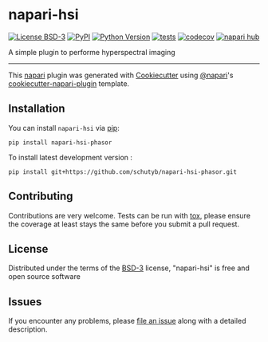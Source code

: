 # napari-hsi

[![License BSD-3](https://img.shields.io/pypi/l/napari-hsi.svg?color=green)](https://github.com/schutyb/napari-hsi/raw/main/LICENSE)
[![PyPI](https://img.shields.io/pypi/v/napari-hsi.svg?color=green)](https://pypi.org/project/napari-hsi)
[![Python Version](https://img.shields.io/pypi/pyversions/napari-hsi.svg?color=green)](https://python.org)
[![tests](https://github.com/schutyb/napari-hsi/workflows/tests/badge.svg)](https://github.com/schutyb/napari-hsi/actions)
[![codecov](https://codecov.io/gh/schutyb/napari-hsi/branch/main/graph/badge.svg)](https://codecov.io/gh/schutyb/napari-hsi)
[![napari hub](https://img.shields.io/endpoint?url=https://api.napari-hub.org/shields/napari-hsi)](https://napari-hub.org/plugins/napari-hsi)

A simple plugin to performe hyperspectral imaging

----------------------------------

This [napari] plugin was generated with [Cookiecutter] using [@napari]'s [cookiecutter-napari-plugin] template.

<!--
Don't miss the full getting started guide to set up your new package:
https://github.com/napari/cookiecutter-napari-plugin#getting-started

and review the napari docs for plugin developers:
https://napari.org/stable/plugins/index.html
-->

## Installation

You can install `napari-hsi` via [pip]:

    pip install napari-hsi-phasor



To install latest development version :

    pip install git+https://github.com/schutyb/napari-hsi-phasor.git


## Contributing

Contributions are very welcome. Tests can be run with [tox], please ensure
the coverage at least stays the same before you submit a pull request.

## License

Distributed under the terms of the [BSD-3] license,
"napari-hsi" is free and open source software

## Issues

If you encounter any problems, please [file an issue] along with a detailed description.

[napari]: https://github.com/napari/napari
[Cookiecutter]: https://github.com/audreyr/cookiecutter
[@napari]: https://github.com/napari
[MIT]: http://opensource.org/licenses/MIT
[BSD-3]: http://opensource.org/licenses/BSD-3-Clause
[GNU GPL v3.0]: http://www.gnu.org/licenses/gpl-3.0.txt
[GNU LGPL v3.0]: http://www.gnu.org/licenses/lgpl-3.0.txt
[Apache Software License 2.0]: http://www.apache.org/licenses/LICENSE-2.0
[Mozilla Public License 2.0]: https://www.mozilla.org/media/MPL/2.0/index.txt
[cookiecutter-napari-plugin]: https://github.com/napari/cookiecutter-napari-plugin

[file an issue]: https://github.com/schutyb/napari-hsi/issues

[napari]: https://github.com/napari/napari
[tox]: https://tox.readthedocs.io/en/latest/
[pip]: https://pypi.org/project/pip/
[PyPI]: https://pypi.org/
